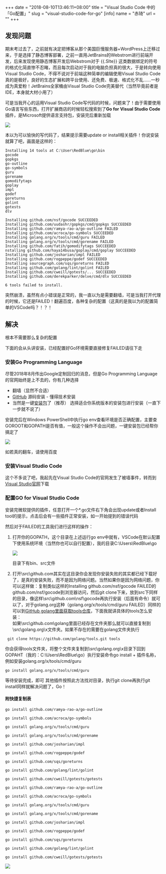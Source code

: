 +++
date = "2018-08-10T13:46:11+08:00"
title = "Visual Studio Code 中的「Go配置」"
slug = "visual-studio-code-for-go"
[info]
    name = "赤琦"
    url = ""
+++
## 发现问题

期末考过去了，之前就有决定把博客从那个美国巨慢服务器+WordPress上迁移过来，于是选择了静态博客部署，之前一直用JetBrains的Webstrom进行前端开发，后来发现使用静态博客开发后Webstrom对于 {{.SIte}} 这类数据绑定的符号的格式化简直惨不忍睹，而且每次启动对于我的电脑负担真的很大，于是转向使用Visual Studio Code，不得不说对于前端这种简单的编辑使用Visual Studio Code真的是极好，良好的生态扩展和跨平台使用、还免费、极速、格式化不乱……一秒成为真爱粉！JetBrains全家桶由Visual Studio Code完美替代（当然毕竟前者是IDE，本身就大材小用了）

可是当我开心的运用Visual Studio Code写代码的时候，问题来了！由于需要使用Go语言写些东西，打开扩展商店的时候轻松搜索到了**Go for Visual Studio Code**插件，是Microsoft提供语言支持包，安装完后重新加载

![](/img/go-0.jpg)

本以为可以愉快的写代码了，结果提示需要update or install相关插件！你说安装就算了吧，画面是这样的：

```
Installing 14 tools at C:\User\RedBlue\go\bin
gocode
gopkgs
go-outline
go-symbols
guru
gorename
gomodifytags
goplay
impl
godef
goreturns
golint
gotests
dlv

Installing github.com/nsf/gocode SUCCEEDED
Installing github.com/uudashr/gopkgs/cmd/gopkgs SUCCEEDED
Installing github.com/ramya-rao-a/go-outline FAILED
Installing github.com/acroca/go-symbols SUCCEEDED
Installing golang.org/x/tools/cmd/guru FAILED
Installing golang.org/x/tools/cmd/gorename FAILED
Installing github.com/fatih/gomodifytags SUCCEEDED
nstalling github.com/haya14busa/goplay/cmd/goplay SUCCEEDED
Installing github.com/josharian/impl FAILED
Installing github.com/rogpeppe/godef SUCCEEDED
Installing sourcegraph.com/sqs/goreturns FAILED
Installing github.com/golang/lint/golint FAILED
Installing github.com/cweill/gotests/... SUCCEEDED
Installing github.com/derekparker/delve/cmd/dlv SUCCEEDED

6 tools failed to install.
```

突然崩溃，虽然有点小错误是正常的，我一直以为是需要翻墙，可是当我打开代理的时候，它还是FAILED！翻遍百度，各种复杂的配置（这真的是我以为的配置简单的VSCode吗？！？！

## 解决

根本不需要那么复杂的配置

下面的会从头讲安装，已经配置好Go环境需要直接修复FAILED请往下走

### 安装Go Programming Language

尽管2018年8月传出Google定制回归的消息，但是Go Programming Language的官网始终是上不去的，你有几种选择

* 翻墙（显然不合适）
* [GitHub](https://github.com/golang/go) 源码安装 - 懂得技术安装
* 当然是一键[安装包](https://studygolang.com/dl)了（推荐） 选择适合你系统版本的安装包进行安装（一直下一步就不说了）

安装完后在Windows PowerShell中执行go env查看环境是否正确配置，主要查GOROOT和GOPATH是否有值，一般这个操作不会出问题，一键安装包已经帮你搞定了

![](/img/go-1.jpg)

如若真的翻车，请使用百度

### 安装Visual Studio Code

这个不多说了吧，我起先在Visual Studio Code的官网发生了被墙事件，转而到[Visual Studio官网](https://visualstudio.microsoft.com)下载

### 配置GO for Visual Studio Code

安装完微软提供的插件，任意打开一个\*.go文件右下角会出现update或者Install tool的提示，点击后会有一些插件正常安装，如一开始提到的错误代码

然后对于FAILED的工具我们进行这样的操作：

1. 打开你的GOPATH，这个目录在上述运行go env中就有，VSCode在默认配置下使用系统环境（当然你也可以自行配置），我的目录C:\\Users\\RedBlue\\go
  
    ![](/img/go-2.jpg)  
   
    目录下有bin、src文件
2. 打开\\src\\github.com其实在这目录你会发现你安装失败的其实都已经下载好了，是真的安装失败，而不是因为网络问题。当然如果你是因为网络问题，你可以这样做：复制类似这样的Installing github.com/nsf/gocode FAILED的github.com/nsf/gocode到浏览器访问，然后git clone下来，放到src下同样的目录，像这样\\src\\github.com\\nsf\\gocode再执行安装（后面有命令）就可以了，对于golang.org这种（golang.org/x/tools/cmd/guru FAILED）同样的可以到[GitHub golang里面获取tools仓库](https://github.com/golang/tools)，下面我就讲具体的tools怎么安装：  
如果\\src\\github.com\\golang里面已经存在文件夹那么就可以直接复制到\\src\\golang.org\\x文件夹。如果不存在的需要在golang文件夹执行
```
 git clone https://github.com/golang/tools.git tools
```
你会获得tools文件夹，将整个文件夹复制到\\src\\golang.org\\x目录下回到GOPAHT（我的：C:\\Users\\RedBlue\\go）执行安装命令go install + 插件名称，例如安装golang.org/x/tools/cmd/guru
```
go install golang.org/x/tools/cmd/guru
```
等待安装完成，即可
其他插件按照此方法找对目录，执行git clone再执行git install同样就解决问题了，Go！

#### 附快捷复制表

```
go install github.com/ramya-rao-a/go-outline

go install github.com/acroca/go-symbols

go install golang.org/x/tools/cmd/guru

go install golang.org/x/tools/cmd/gorename

go install github.com/josharian/impl

go install github.com/rogpeppe/godef

go install github.com/sqs/goreturns

go install github.com/golang/lint/golint

go install github.com/cweill/gotests/gotests

go install github.com/ramya-rao-a/go-outline

go install github.com/acroca/go-symbols

go install golang.org/x/tools/cmd/guru

go install golang.org/x/tools/cmd/gorename

go install github.com/josharian/impl

go install github.com/rogpeppe/godef

go install github.com/sqs/goreturns

go install github.com/golang/lint/golint

go install github.com/cweill/gotests/gotests
```

![](/img/Gopher-ru.png)